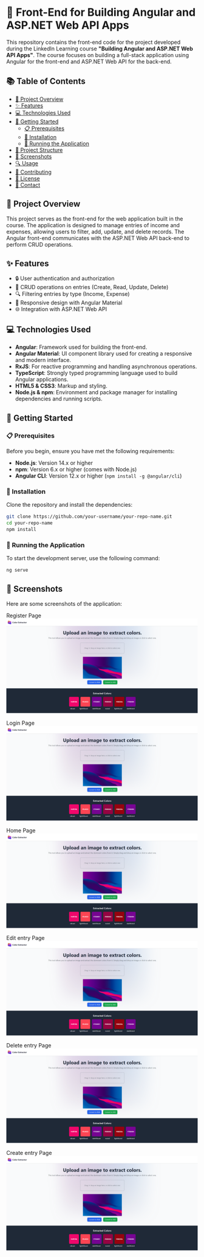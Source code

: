 # 📝 Front-End for Building Angular and ASP.NET Web API Apps

This repository contains the front-end code for the project developed during the LinkedIn Learning course **"Building Angular and ASP.NET Web API Apps"**. The course focuses on building a full-stack application using Angular for the front-end and ASP.NET Web API for the back-end.

## 📚 Table of Contents

- [📖 Project Overview](#-project-overview)
- [✨ Features](#-features)
- [💻 Technologies Used](#-technologies-used)
- [🚀 Getting Started](#-getting-started)
  - [📋 Prerequisites](#-prerequisites)
  - [🔧 Installation](#-installation)
  - [🏃 Running the Application](#-running-the-application)
- [📂 Project Structure](#-project-structure)
- [📸 Screenshots](#-screenshots)
- [🔍 Usage](#-usage)
- [🤝 Contributing](#-contributing)
- [📄 License](#-license)
- [📧 Contact](#-contact)

## 📖 Project Overview

This project serves as the front-end for the web application built in the course. The application is designed to manage entries of income and expenses, allowing users to filter, add, update, and delete records. The Angular front-end communicates with the ASP.NET Web API back-end to perform CRUD operations.

## ✨ Features

- 🔒 User authentication and authorization
- 📝 CRUD operations on entries (Create, Read, Update, Delete)
- 🔍 Filtering entries by type (Income, Expense)
- 📱 Responsive design with Angular Material
- 🌐 Integration with ASP.NET Web API

## 💻 Technologies Used

- **Angular**: Framework used for building the front-end.
- **Angular Material**: UI component library used for creating a responsive and modern interface.
- **RxJS**: For reactive programming and handling asynchronous operations.
- **TypeScript**: Strongly typed programming language used to build Angular applications.
- **HTML5 & CSS3**: Markup and styling.
- **Node.js & npm**: Environment and package manager for installing dependencies and running scripts.

## 🚀 Getting Started

### 📋 Prerequisites

Before you begin, ensure you have met the following requirements:

- **Node.js**: Version 14.x or higher
- **npm**: Version 6.x or higher (comes with Node.js)
- **Angular CLI**: Version 12.x or higher (`npm install -g @angular/cli`)

### 🔧 Installation

Clone the repository and install the dependencies:

```bash
git clone https://github.com/your-username/your-repo-name.git
cd your-repo-name
npm install
```

### 🏃 Running the Application

To start the development server, use the following command:

```bash
ng serve
```

## 📸 Screenshots
Here are some screenshots of the application:

Register Page
![App Screenshot](https://github.com/JocelynLlamas/color-extractor-react/blob/main/src/assets/images/Screenshot.png)

Login Page
![App Screenshot](https://github.com/JocelynLlamas/color-extractor-react/blob/main/src/assets/images/Screenshot.png)

Home Page
![App Screenshot](https://github.com/JocelynLlamas/color-extractor-react/blob/main/src/assets/images/Screenshot.png)

Edit entry Page
![App Screenshot](https://github.com/JocelynLlamas/color-extractor-react/blob/main/src/assets/images/Screenshot.png)

Delete entry Page
![App Screenshot](https://github.com/JocelynLlamas/color-extractor-react/blob/main/src/assets/images/Screenshot.png)

Create entry Page
![App Screenshot](https://github.com/JocelynLlamas/color-extractor-react/blob/main/src/assets/images/Screenshot.png)

